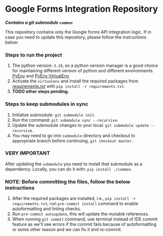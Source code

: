 # Google Forms Integration Repository
**_Contains a git submodule `common`_**

This repository contains only the Google forms API integration logic. If in case you need to update this repository, please follow the instructions below:

### Steps to run the project
1. The python version: `3.10`, so a python version manager is a good choice for maintaining different version of python and different environments. <br/> [PyEnv](https://github.com/pyenv/pyenv) and [PyEnv VirtualEnv](https://github.com/pyenv/pyenv-virtualenv)
2. Activate the `virtualenv` and install the required packages from [requirements.txt](requirements.txt) with `pip install -r requirements.txt`.
3. **TODO other steps pending.**

### Steps to keep submodules in sync
1. Initialize submodule: `git submodule init`.
2. Run the command: `git submodule sync --recursive`.
3. Update the submodule changes to your local: `git submodule update --recursive`.
4. You may need to go into `submodule` directory and checkout to appropriate branch before continuing, `git checkout master`.

### VERY IMPORTANT
After updating the `submodule` you need to install that submodule as a dependency. Locally, you can do it with: 
`pip install ./common`.

### NOTE: Before committing the files, follow the below instructions
1. After the required packages are installed, i.e., `pip install -r requirements.txt`; run `pre-commit install` command to enable autoformatting and linting checks.
2. Run `pre-commit autoupdate`, this will update the mutable references.
3. When running `git commit` command, use terminal instead of IDE commit feature as we'll see errors if the commit fails because of autoformatting or some other reason and we can fix it and re-commit.
